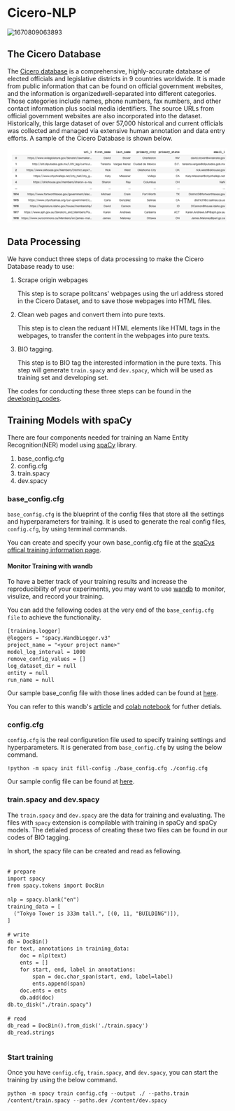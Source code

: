 # Cicero-NLP

![1670809063893](image/README/1670809063893.png)

## The Cicero Database

The [Cicero database](https://cicero.azavea.com/docs/) is a comprehensive, highly-accurate database of elected officials and legislative districts in 9 countries worldwide. It is made from public information that can be found on official government websites, and the information is organizedwell-separated into different categories. Those categories include names, phone numbers, fax numbers, and other contact information plus social media identifiers. The source URLs from official government websites are also incorporated into the dataset. Historically, this large dataset of over 57,000 historical and current officials was collected and managed via  extensive human annotation and data entry efforts. A sample of the Cicero Database is shown below.

![ciceroSample](image/README/ciceroSample.png)

## Data Processing

We have conduct three steps of data processing to make the Cicero Database ready to use:

1. Scrape origin webpages

   This step is to scrape politcans' webpages using the url address stored in the Cicero Dataset, and to save those webpages into HTML files.
2. Clean web pages and convert them into pure texts.

   This step is to clean the reduant HTML elements like HTML tags in the webpages, to transfer the content in the webpages into pure texts.
3. BIO tagging.

   This step is to BIO tag the interested information in the pure texts. This step will generate `train.spacy` and `dev.spacy`, which will be used as training set and developing set.

The codes for conducting these three steps can be found in the [developing_codes](/developing_codes).

## Training Models with spaCy

There are four components needed for training an Name Entity Recognition(NER) model using [spaCy](https://spacy.io/) library.

1. base_config.cfg
2. config.cfg
3. train.spacy
4. dev.spacy

### base_config.cfg

`base_config.cfg` is the blueprint of the config files that store all the settings and hyperparameters for training. It is used to generate the real config files, `config.cfg`, by using terminal commands.

You can create and specify your own base_config.cfg file at the [spaCys offical training information page](https://spacy.io/usage/training).

#### Monitor Training with wandb

To have a better track of your training results and increase the reproducibility of your experiments, you may want to use [wandb](https://wandb.ai/site) to monitor, visulize, and record your training.

You can add the fellowing codes at the very end of the `base_config.cfg file` to achieve the functionality.

```
[training.logger]
@loggers = "spacy.WandbLogger.v3"
project_name = "<your project name>"
model_log_interval = 1000
remove_config_values = []
log_dataset_dir = null
entity = null
run_name = null
```

Our sample base_config file with those lines added can be found at [here](/sample/config/base_config.cfg).

You can refer to this wandb's [article](https://wandb.ai/wandb/wandb_spacy_integration/reports/Reproducible-spaCy-NLP-Experiments-with-Weights-Biases--Vmlldzo4NjM2MDk) and [colab notebook](https://colab.research.google.com/github/wandb/examples/blob/master/colabs/spacy/SpaCy_v3_and_W%26B.ipynb#scrollTo=QT5YtRqQN6aX) for futher detials.

### config.cfg

`config.cfg` is the real configuretion file used to specify training settings and hyperparameters. It is generated from `base_config.cfg` by using the below command.

```
!python -m spacy init fill-config ./base_config.cfg ./config.cfg
```

Our sample config file can be found at [here](/sample/config/config.cfg).

### train.spacy and dev.spacy

The `train.spacy` and `dev.spacy` are the data for training and evaluating. The files with `spacy` extension is compilable with training in spaCy and spaCy models. The detialed process of creating these two files can be found in our codes of BIO tagging.

In short, the spacy file can be created and read as fellowing.

```

# prepare
import spacy
from spacy.tokens import DocBin

nlp = spacy.blank("en")
training_data = [
  ("Tokyo Tower is 333m tall.", [(0, 11, "BUILDING")]),
]

# write
db = DocBin()
for text, annotations in training_data:
    doc = nlp(text)
    ents = []
    for start, end, label in annotations:
        span = doc.char_span(start, end, label=label)
        ents.append(span)
    doc.ents = ents
    db.add(doc)
db.to_disk("./train.spacy")

# read
db_read = DocBin().from_disk('./train.spacy')
db_read.strings


```

### Start training

Once you have `config.cfg`, `train.spacy`, and `dev.spacy`, you can start the training by using the below command.

```
python -m spacy train config.cfg --output ./ --paths.train /content/train.spacy --paths.dev /content/dev.spacy
```
